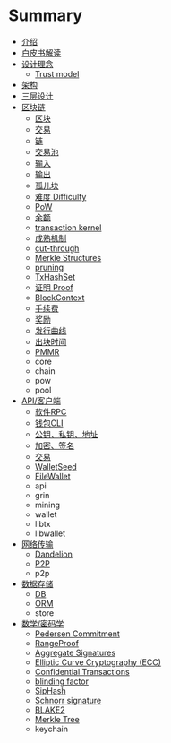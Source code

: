 # Summary

* [介绍](README.md)
* [白皮书解读](bai-pi-shu-jie-du.md)
* [设计理念](she-ji-li-nian.md)
  * [Trust model](she-ji-li-nian/trust-model.md)
* [架构](jia-gou.md)
* [三层设计](san-ceng-she-ji.md)
* [区块链](chapter1.md)
  * [区块](chapter1/xxx.md)
  * [交易](chapter1/jiao-yi.md)
  * [链](chapter1/lian.md)
  * [交易池](chapter1/jiao-yi-chi.md)
  * [输入](chapter1/shu-ru.md)
  * [输出](chapter1/shu-chu.md)
  * [孤儿块](chapter1/gu-er-kuai.md)
  * [难度 Difficulty](chapter1/nan-du.md)
  * [PoW](chapter1/pow.md)
  * [余额](chapter1/yu-e.md)
  * [transaction kernel](chapter1/transaction-kernel.md)
  * [成熟机制](chapter1/cheng-shu-ji-zhi.md)
  * [cut-through](chapter1/cut-through.md)
  * [Merkle Structures](chapter1/merkle-structures.md)
  * [pruning](chapter1/pruning.md)
  * [TxHashSet](chapter1/txhashset.md)
  * [证明 Proof](chapter1/zheng-ming-proof.md)
  * [BlockContext](chapter1/blockcontext.md)
  * [手续费](chapter1/shou-xu-fei.md)
  * [奖励](chapter1/jiang-li.md)
  * [发行曲线](chapter1/fa-xing-qu-xian.md)
  * [出块时间](chapter1/chu-kuai-shi-jian.md)
  * [PMMR](chapter1/pmmr.md)
  * core
  * chain
  * pow
  * pool
* [API/客户端](api3001-ke-hu-duan.md)
  * [软件RPC](api3001-ke-hu-duan/ruan-jian-rpc.md)
  * [钱包CLI](api3001-ke-hu-duan/qian-bao-cli.md)
  * [公钥、私钥、地址](api3001-ke-hu-duan/gong-yao-3001-si-yao-3001-di-zhi.md)
  * [加密、签名](api3001-ke-hu-duan/jia-mi-3001-qian-ming.md)
  * [交易](api3001-ke-hu-duan/jiao-yi.md)
  * [WalletSeed](api3001-ke-hu-duan/walletseed.md)
  * [FileWallet](api3001-ke-hu-duan/filewallet.md)
  * api
  * grin
  * mining
  * wallet
  * libtx
  * libwallet
* [网络传输](wang-luo-chuan-shu.md)
  * [Dandelion](wang-luo-chuan-shu/dandelion.md)
  * [P2P](wang-luo-chuan-shu/p2p.md)
  * p2p
* [数据存储](shu-ju-cun-chu.md)
  * [DB](shu-ju-cun-chu/db.md)
  * [ORM](shu-ju-cun-chu/orm.md)
  * store
* [数学/密码学](shu-xue-3001-mi-ma-xue.md)
  * [Pedersen Commitment](shu-xue-3001-mi-ma-xue/pedersen-commitment.md)
  * [RangeProof](shu-xue-3001-mi-ma-xue/rangeproof.md)
  * [Aggregate Signatures](shu-xue-3001-mi-ma-xue/aggregate-signatures.md)
  * [Elliptic Curve Cryptography \(ECC\)](shu-xue-3001-mi-ma-xue/elliptic-curve-cryptography-ecc.md)
  * [Confidential Transactions](shu-xue-3001-mi-ma-xue/confidential-transactions.md)
  * [blinding factor](shu-xue-3001-mi-ma-xue/blinding-factor.md)
  * [SipHash](shu-xue-3001-mi-ma-xue/siphash.md)
  * [Schnorr signature](shu-xue-3001-mi-ma-xue/schnorr-signature.md)
  * [BLAKE2](shu-xue-3001-mi-ma-xue/blake2.md)
  * [Merkle Tree](shu-xue-3001-mi-ma-xue/merkle-tree.md)
  * keychain

